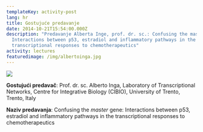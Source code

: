 ```yaml
---
templateKey: activity-post
lang: hr
title: Gostujuće predavanje
date: 2014-10-21T15:54:00.000Z
description: "Predavanje Alberta Inge, prof. dr. sc.: Confusing the master gene:
  Interactions between p53, estradiol and inflammatory pathways in the
  transcriptional responses to chemotherapeutics"
activity: lectures
featuredimage: /img/albertoinga.jpg
---
```

![](/img/albertoinga.jpg)

**Gostujući predavač**: Prof. dr. sc. Alberto Inga, Laboratory of Transcriptional Networks, Centre for Integrative Biology (CIBIO), University of Trento, Trento, Italy

**Naziv predavanja**: Confusing the *master* gene: Interactions between p53, estradiol and inflammatory pathways in the transcriptional responses to chemotherapeutics